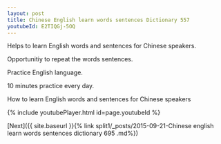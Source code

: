 ```yaml
---
layout: post
title: Chinese English learn words sentences Dictionary 557 
youtubeId: E2TIQGj-5OQ
---
```

 
 
Helps to learn English words and sentences for Chinese speakers.

Opportunitiy to repeat the words sentences. 

Practice English language. 
 
10 minutes practice every day. 
 
How to learn English words and sentences for Chinese speakers 
 
{% include youtubePlayer.html id=page.youtubeId %}
 
 
[Next]({{ site.baseurl }}{% link  split1/_posts/2015-09-21-Chinese english learn words sentences dictionary 695 .md%})
 
